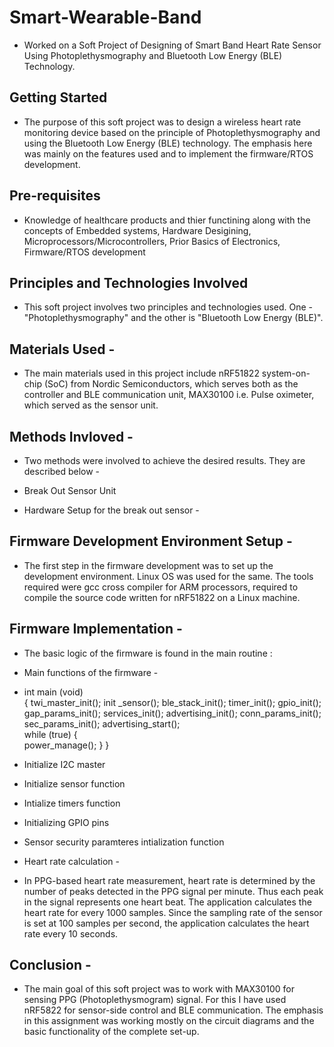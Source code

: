 # Smart-Wearable-Band

* Worked on a Soft Project of Designing of Smart Band Heart Rate Sensor Using Photoplethysmography and Bluetooth Low Energy (BLE) Technology.

## Getting Started

* The purpose of this soft project was to design a wireless heart rate monitoring device based on the principle of Photoplethysmography and using the Bluetooth Low Energy (BLE) technology. The emphasis here was mainly on the features used and to implement the firmware/RTOS development. 

## Pre-requisites  

* Knowledge of healthcare products and thier functining along with the concepts of Embedded systems, Hardware Desigining, Microprocessors/Microcontrollers, Prior Basics of Electronics, Firmware/RTOS development

## Principles and Technologies Involved 

* This soft project involves two principles and technologies used. One - "Photoplethysmography" and the other is "Bluetooth Low Energy (BLE)".

## Materials Used - 

* The main materials used in this project include nRF51822 system-on-chip (SoC) from Nordic Semiconductors, which serves both as the controller and BLE communication unit, MAX30100 i.e. Pulse oximeter, which served as the sensor unit. 

## Methods Invloved - 

* Two methods were involved to achieve the desired results. They are described below - 

* Break Out Sensor Unit 

* Hardware Setup for the break out sensor - 

## Firmware Development Environment Setup - 

* The first step in the firmware development was to set up the development environment. Linux OS was used for the same. The tools required were gcc cross compiler for ARM processors, required to compile the source code written for nRF51822 on a Linux machine.  
 
## Firmware Implementation - 

* The basic logic of the firmware is found in the main routine : 

* Main functions of the firmware - 

* int main (void)  
  { 
    twi_master_init(); init _sensor(); 
    ble_stack_init(); timer_init(); 
    gpio_init(); gap_params_init(); 
    services_init(); advertising_init(); 
    conn_params_init(); sec_params_init(); 
    advertising_start();    
    while (true) 
      {  
      power_manage(); 
      } 
   }

* Initialize I2C master 
 
* Initialize sensor function

* Intialize timers function 
 
* Initializing GPIO pins

* Sensor security paramteres intialization function 
   
 * Heart rate calculation - 
 
 * In PPG-based heart rate measurement, heart rate is determined by the number of peaks detected in the PPG signal per minute. Thus each peak in the signal represents one heart beat. The application calculates the heart rate for every 1000 samples. Since the sampling rate of the sensor is set at 100 samples per second, the application calculates the heart rate every 10 seconds. 
   
## Conclusion - 

* The main goal of this soft project was to work with MAX30100 for sensing PPG (Photoplethysmogram) signal. For this I have used nRF5822 for sensor-side control and BLE communication. The emphasis in this assignment was working mostly on the circuit diagrams and the basic functionality of the complete set-up.  
 
